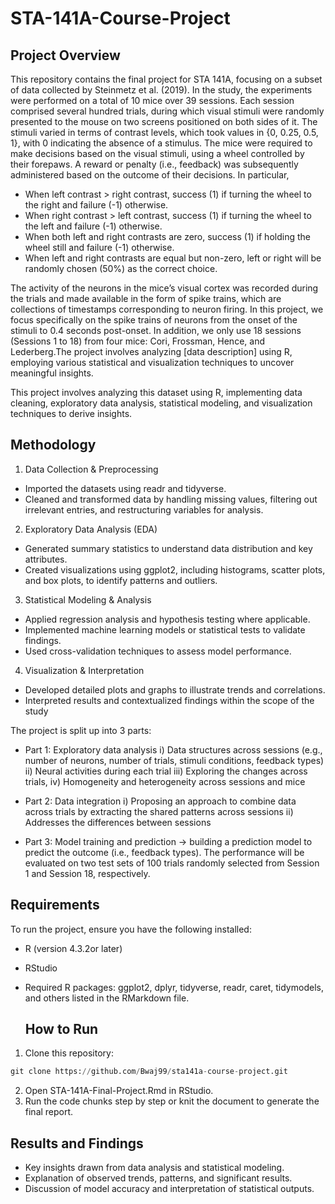# STA-141A-Course-Project

## Project Overview
This repository contains the final project for STA 141A, focusing on a subset of data collected by Steinmetz et al. (2019). In the study, the experiments were performed on a total of 10 mice over 39 sessions. Each session comprised several hundred trials, during which visual stimuli were randomly presented to the mouse on two screens positioned on both sides of it. The stimuli varied in terms of contrast levels, which took values in {0, 0.25, 0.5, 1}, with 0 indicating the absence of a stimulus. The mice were required to make decisions based on the visual stimuli, using a wheel controlled by their forepaws. A reward or penalty (i.e., feedback) was subsequently administered based on the outcome of their decisions. In particular,

- When left contrast > right contrast, success (1) if turning the wheel to the right and failure (-1) otherwise.
- When right contrast > left contrast, success (1) if turning the wheel to the left and failure (-1) otherwise.
- When both left and right contrasts are zero, success (1) if holding the wheel still and failure (-1) otherwise.
- When left and right contrasts are equal but non-zero, left or right will be randomly chosen (50%) as the correct choice.

The activity of the neurons in the mice’s visual cortex was recorded during the trials and made available in the form of spike trains, which are collections of timestamps corresponding to neuron firing. In this project, we focus specifically on the spike trains of neurons from the onset of the stimuli to 0.4 seconds post-onset. In addition, we only use 18 sessions (Sessions 1 to 18) from four mice: Cori, Frossman, Hence, and Lederberg.The project involves analyzing [data description] using R, employing various statistical and visualization techniques to uncover meaningful insights.

This project involves analyzing this dataset using R, implementing data cleaning, exploratory data analysis, statistical modeling, and visualization techniques to derive insights.

## Methodology
1. Data Collection & Preprocessing
- Imported the datasets using readr and tidyverse.
- Cleaned and transformed data by handling missing values, filtering out irrelevant entries, and restructuring variables for analysis.

2. Exploratory Data Analysis (EDA)
- Generated summary statistics to understand data distribution and key attributes.
- Created visualizations using ggplot2, including histograms, scatter plots, and box plots, to identify patterns and outliers.

3. Statistical Modeling & Analysis
- Applied regression analysis and hypothesis testing where applicable.
- Implemented machine learning models or statistical tests to validate findings.
- Used cross-validation techniques to assess model performance.

4. Visualization & Interpretation
- Developed detailed plots and graphs to illustrate trends and correlations.
- Interpreted results and contextualized findings within the scope of the study

The project is split up into 3 parts:
- Part 1: Exploratory data analysis
i) Data structures across sessions (e.g., number of neurons, number of trials, stimuli conditions, feedback types)
ii) Neural activities during each trial
iii) Exploring the changes across trials,
iv) Homogeneity and heterogeneity across sessions and mice

- Part 2: Data integration
i) Proposing an approach to combine data across trials by extracting the shared patterns across sessions
ii) Addresses the differences between sessions

- Part 3: Model training and prediction -> building a prediction model to predict the outcome (i.e., feedback types). The performance will be evaluated on two test sets of 100 trials randomly selected from Session 1 and Session 18, respectively.

## Requirements
To run the project, ensure you have the following installed:
- R (version 4.3.2or later)
- RStudio
- Required R packages: ggplot2, dplyr, tidyverse, readr, caret, tidymodels, and others listed in the RMarkdown file.

  ## How to Run
1. Clone this repository:
```python
git clone https://github.com/Bwaj99/sta141a-course-project.git
```
2. Open STA-141A-Final-Project.Rmd in RStudio.
3. Run the code chunks step by step or knit the document to generate the final report.

## Results and Findings
- Key insights drawn from data analysis and statistical modeling.
- Explanation of observed trends, patterns, and significant results.
- Discussion of model accuracy and interpretation of statistical outputs.
